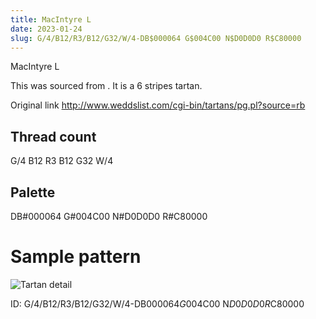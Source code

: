 ```yaml
---
title: MacIntyre L
date: 2023-01-24
slug: G/4/B12/R3/B12/G32/W/4-DB$000064 G$004C00 N$D0D0D0 R$C80000
---
```

MacIntyre L

This was sourced from <no value>.  It is a 6 stripes tartan.

Original link http://www.weddslist.com/cgi-bin/tartans/pg.pl?source=rb

## Thread count
G/4 B12 R3 B12 G32 W/4

## Palette
DB#000064 G#004C00 N#D0D0D0 R#C80000

# Sample pattern

![Tartan detail](tartan.png "G/4 B12 R3 B12 G32 W/4 tartan")

ID: G/4/B12/R3/B12/G32/W/4-DB$000064 G$004C00 N$D0D0D0 R$C80000